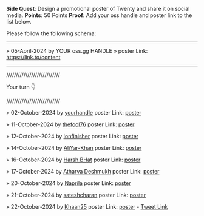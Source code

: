 **Side Quest**: Design a promotional poster of Twenty and share it on social media.
**Points**: 50 Points
**Proof**: Add your oss handle and poster link to the list below.

Please follow the following schema:

---

» 05-April-2024 by YOUR oss.gg HANDLE » poster Link: https://link.to/content

---

////////////////////////////

Your turn 👇

////////////////////////////

» 02-October-2024 by [yourhandle](https://oss.gg/yourhandle) poster Link: [poster](https://twenty.com/)

» 11-October-2024 by [thefool76](https://oss.gg/thefool76) poster Link: [poster](https://drive.google.com/file/d/1cIC1eitvY6zKVTXKq2LnVrS_2Ho9H8-P/view?usp=sharing)

» 12-October-2024 by [Ionfinisher](https://oss.gg/Ionfinisher) poster Link: [poster](https://x.com/ion_finisher/status/1845168965963628802)

» 14-October-2024 by [AliYar-Khan](https://oss.gg/AliYar-Khan) poster Link: [poster](https://x.com/Mr_Programmer14/status/1845888855183884352)

» 16-October-2024 by [Harsh BHat](https://oss.gg/harshsbhat) poster Link: [poster](https://x.com/HarshBhatX/status/1846233330435477531)

» 17-October-2024 by [Atharva Deshmukh](https://oss.gg/Atharva-3000) poster Link: [poster](https://x.com/0x_atharva/status/1846915861191577697)

» 20-October-2024 by [Naprila](https://oss.gg/Naprila) poster Link: [poster](https://x.com/mkprasad_821/status/1848037527921254625)

» 21-October-2024 by [sateshcharan](https://oss.gg/sateshcharan) poster Link: [poster](https://x.com/sateshcharans/status/1848358958970396727)

» 22-October-2024 by [Khaan25](https://oss.gg/Khaan25) poster Link: [poster](https://drive.google.com/file/d/1IFtzwzKa0C_hT9cL4o3ChsKwVNRP33G_/view?usp=sharing) - [Tweet Link](https://x.com/zia_webdev/status/1848764487081619470)
